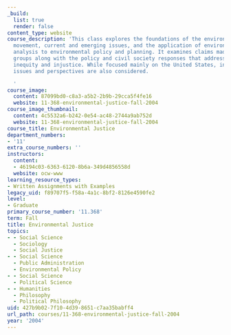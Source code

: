 ```yaml
---
_build:
  list: true
  render: false
content_type: website
course_description: 'This class explores the foundations of the environmental justice
  movement, current and emerging issues, and the application of environmental justice
  analysis to environmental policy and planning. It examines claims made by diverse
  groups along with the policy and civil society responses that address perceived
  inequity and injustice. While focused mainly on the United States, international
  issues and perspectives are also considered.

  '
course_image:
  content: 87099bd0-c8a3-a5b2-2b9b-29cca5f4fe16
  website: 11-368-environmental-justice-fall-2004
course_image_thumbnail:
  content: 4c5532a6-b242-0e54-ac48-2744a9ab752d
  website: 11-368-environmental-justice-fall-2004
course_title: Environmental Justice
department_numbers:
- '11'
extra_course_numbers: ''
instructors:
  content:
  - 46194c03-6363-6120-8b6a-349d4856558d
  website: ocw-www
learning_resource_types:
- Written Assignments with Examples
legacy_uid: f89707f5-f58a-4a1c-8bf2-8126e4590fe2
level:
- Graduate
primary_course_number: '11.368'
term: Fall
title: Environmental Justice
topics:
- - Social Science
  - Sociology
  - Social Justice
- - Social Science
  - Public Administration
  - Environmental Policy
- - Social Science
  - Political Science
- - Humanities
  - Philosophy
  - Political Philosophy
uid: 427b9b02-7f10-4d39-8651-c7aa35babff4
url_path: courses/11-368-environmental-justice-fall-2004
year: '2004'
---
```

